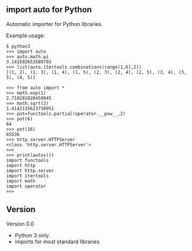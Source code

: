 import auto for Python
----------------------

Automatic importer for Python libraries.

Example usage:

    $ python3
    >>> import auto
    >>> auto.math.pi
    3.141592653589793
    >>> list(auto.itertools.combinations(range(1,6),2))
    [(1, 2), (1, 3), (1, 4), (1, 5), (2, 3), (2, 4), (2, 5), (3, 4), (3, 5), (4, 5)]

    >>> from auto import *
    >>> math.exp(1)
    2.718281828459045
    >>> math.sqrt(2)
    1.4142135623730951
    >>> pot=functools.partial(operator.__pow__,2)
    >>> pot(6)
    64
    >>> pot(16)
    65536
    >>> http.server.HTTPServer
    <class 'http.server.HTTPServer'>
    >>> 
    >>> print(autos())
    import functools
    import http
    import http.server
    import itertools
    import math
    import operator
    >>> 

Version
-------

Version 0.0

* Python 3 only.
* imports for most standard libraries
